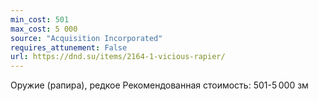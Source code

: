 ```yaml
---
min_cost: 501
max_cost: 5 000
source: "Acquisition Incorporated"
requires_attunement: False
url: https://dnd.su/items/2164-1-vicious-rapier/
---
```


Оружие (рапира), редкое
Рекомендованная стоимость: 501-5 000 зм